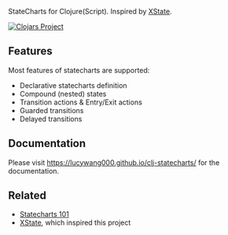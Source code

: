 StateCharts for Clojure(Script). Inspired by [XState](https://github.com/davidkpiano/xstate).

[![Clojars Project](https://img.shields.io/clojars/v/clj-statecharts.svg)](https://clojars.org/clj-statecharts)

## Features

Most features of statecharts are supported:

* Declarative statecharts definition
* Compound (nested) states
* Transition actions & Entry/Exit actions
* Guarded transitions
* Delayed transitions

## Documentation

Please visit https://lucywang000.github.io/clj-statecharts/ for the documentation.

## Related

- [Statecharts 101](https://statecharts.github.io/)
- [XState](https://github.com/davidkpiano/xstate), which inspired this project
